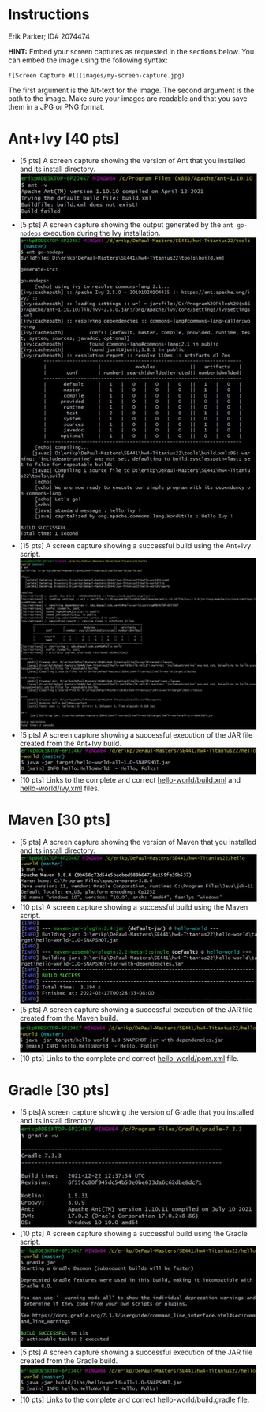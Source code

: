 # Instructions
Erik Parker; ID# 2074474

**HINT:** Embed your screen captures as requested in the sections below. You can embed the image using the following syntax:

```
![Screen Capture #1](images/my-screen-capture.jpg)
```

The first argument is the Alt-text for the image. The second argument is the path to the image. Make sure your images are readable and that you save them in a JPG or PNG format.

# Ant+Ivy [40 pts]
- [5 pts] A screen capture showing the version of Ant that you installed and its install directory.
![ant #1](images/ant1.JPG)
- [5 pts] A screen capture showing the output generated by the `ant go-nodeps` execution during the Ivy installation.
![ant #2](images/ant2.JPG)
- [15 pts] A screen capture showing a successful build using the Ant+Ivy script.
![ant #3](images/ant3.JPG)
- [5 pts] A screen capture showing a successful execution of the JAR file created from the Ant+Ivy build.
![ant #4](images/ant4.JPG)
- [10 pts] Links to the complete and correct [hello-world/build.xml](hello-world/build.xml) and [hello-world/ivy.xml](hello-world/ivy.xml) files.

# Maven [30 pts]
- [5 pts] A screen capture showing the version of Maven that you installed and its install directory.
![maven #1](images/maven1.JPG)
- [10 pts] A screen capture showing a successful build using the Maven script.
![maven #2](images/maven2.JPG)
- [5 pts] A screen capture showing a successful execution of the JAR file created from the Maven build.
![maven #3](images/maven3.JPG)
- [10 pts] Links to the complete and correct [hello-world/pom.xml](hello-world/pom.xml) file.

# Gradle [30 pts]
- [5 pts]A screen capture showing the version of Gradle that you installed and its install directory.
![gradle #1](images/gradle1.JPG)
- [10 pts] A screen capture showing a successful build using the Gradle script.
![gradle #2](images/gradle2.JPG)
- [5 pts] A screen capture showing a successful execution of the JAR file created from the Gradle build.
![gradle #3](images/gradle3.JPG)
- [10 pts] Links to the complete and correct [hello-world/build.gradle](hello-world/build.gradle) file.
